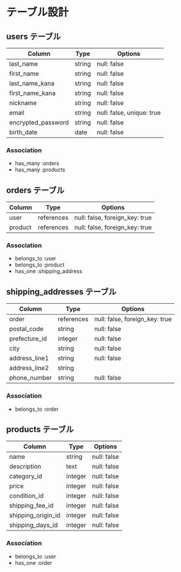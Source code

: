 # テーブル設計


## users テーブル

| Column             | Type     | Options                   |
| ------------------ | -------- | ------------------------- |
| last_name          | string   | null: false               |
| first_name         | string   | null: false               |
| last_name_kana     | string   | null: false               |
| first_name_kana    | string   | null: false               |
| nickname           | string   | null: false               |
| email              | string   | null: false, unique: true |
| encrypted_password | string   | null: false               |
| birth_date         | date     | null: false               |

### Association

- has_many :orders
- has_many :products


## orders テーブル

| Column  | Type       | Options                        |
| ------- | ---------- | ------------------------------ |
| user    | references | null: false, foreign_key: true |
| product | references | null: false, foreign_key: true |

### Association

- belongs_to :user
- belongs_to :product
- has_one :shipping_address


## shipping_addresses テーブル

| Column        | Type       | Options                        |
| ------------- | ---------- | ------------------------------ |
| order         | references | null: false, foreign_key: true |
| postal_code   | string     | null: false                    |
| prefecture_id | integer    | null: false                    |
| city          | string     | null: false                    |
| address_line1 | string     | null: false                    |
| address_line2 | string     |                                |
| phone_number  | string     | null: false                    |

### Association

- belongs_to :order


## products テーブル

| Column             | Type     | Options     |
| ------------------ | -------- | ----------- |
| name               | string   | null: false |
| description        | text     | null: false |
| category_id        | integer  | null: false |
| price              | integer  | null: false |
| condition_id       | integer  | null: false |
| shipping_fee_id    | integer  | null: false |
| shipping_origin_id | integer  | null: false |
| shipping_days_id   | integer  | null: false |

### Association

- belongs_to :user
- has_one :order







<!-- This README would normally document whatever steps are necessary to get the
application up and running.

Things you may want to cover:

* Ruby version

* System dependencies

* Configuration

* Database creation

* Database initialization

* How to run the test suite

* Services (job queues, cache servers, search engines, etc.)

* Deployment instructions

* ... -->
